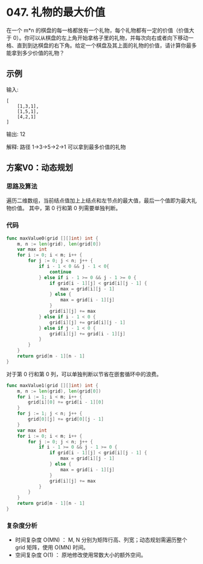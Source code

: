 # 047. 礼物的最大价值

在一个 m*n 的棋盘的每一格都放有一个礼物，每个礼物都有一定的价值（价值大于 0）。你可以从棋盘的左上角开始拿格子里的礼物，并每次向右或者向下移动一格、直到到达棋盘的右下角。给定一个棋盘及其上面的礼物的价值，请计算你最多能拿到多少价值的礼物？

## 示例

输入:
```bigquery
[
    [1,3,1],
    [1,5,1],
    [4,2,1]
]
```
输出: 12

解释: 路径 1→3→5→2→1 可以拿到最多价值的礼物

## 方案V0：动态规划

### 思路及算法

遍历二维数组，当前结点值加上上结点和左节点的最大值，最后一个值即为最大礼物价值。
其中，第 0 行和第 0 列需要单独判断。

### 代码

```go
func maxValue0(grid [][]int) int {
	m, n := len(grid), len(grid[0])
	var max int
	for i := 0; i < m; i++ {
		for j := 0; j < n; j++ {
			if i - 1 < 0 && j - 1 < 0{
				continue
			} else if i - 1 >= 0 && j - 1 >= 0 {
				if grid[i - 1][j] < grid[i][j - 1] {
					max = grid[i][j - 1]
				} else {
					max = grid[i - 1][j]
				}
				grid[i][j] += max
			} else if i - 1 < 0 {
				grid[i][j] += grid[i][j - 1]
			} else if j - 1 < 0 {
				grid[i][j] += grid[i - 1][j]
			}
		}
	}
	return grid[m - 1][n - 1]
}
```

对于第 0 行和第 0 列，可以单独判断以节省在嵌套循环中的浪费。

```go
func maxValue1(grid [][]int) int {
	m, n := len(grid), len(grid[0])
	for i := 1; i < m; i++ {
		grid[i][0] += grid[i - 1][0]
	}
	for j := 1; j < n; j++ {
		grid[0][j] += grid[0][j - 1]
	}
	var max int
	for i := 0; i < m; i++ {
		for j := 0; j < n; j++ {
			if i - 1 >= 0 && j - 1 >= 0 {
				if grid[i - 1][j] < grid[i][j - 1] {
					max = grid[i][j - 1]
				} else {
					max = grid[i - 1][j]
				}
				grid[i][j] += max
			}
		}
	}
	return grid[m - 1][n - 1]
}
```

### 复杂度分析

- 时间复杂度 O(MN) ： M, N 分别为矩阵行高、列宽；动态规划需遍历整个 grid 矩阵，使用 O(MN) 时间。
- 空间复杂度 O(1) ： 原地修改使用常数大小的额外空间。
